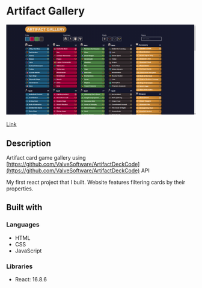 # Artifact Gallery

![showcase artifact-gallery](https://github.com/Slendos/artifact-gallery/blob/master/src/img/artifact-gallery.png)

[Link](https://slendos.github.io/artifact-gallery/)

## Description

Artifact card game gallery using [https://github.com/ValveSoftware/ArtifactDeckCode](https://github.com/ValveSoftware/ArtifactDeckCode) API

My first react project that I built. Website features filtering cards by their properties.

## Built with

### Languages

- HTML
- CSS
- JavaScript

### Libraries

- React: 16.8.6
